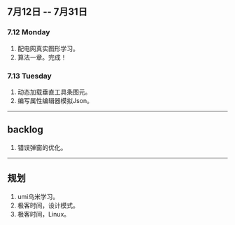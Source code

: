 ## 7月12日 -- 7月31日

### 7.12 Monday
1. 配电网真实图形学习。
2. 算法一章。完成！

### 7.13 Tuesday
1. 动态加载垂直工具条图元。
2. 编写属性编辑器模拟Json。


----------------------
## backlog
1. 错误弹窗的优化。

----------------------
## 规划
1. umi乌米学习。
1. 极客时间，设计模式。
1. 极客时间，Linux。


